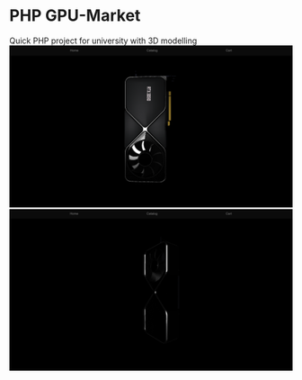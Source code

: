# PHP GPU-Market
Quick PHP project for university with 3D modelling
![3D Animation](/3dModels/1.png)
![3D Animation](/3dModels/2.png)
